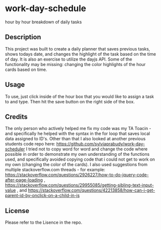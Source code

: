 # work-day-schedule
hour by hour breakdown of daily tasks

## Description
This project was built to create a daily planner that saves previous tasks, shows todays date, and changes the highlight of the task based on the time of day. It is also an exercise to utilize the dayjs API. Some of the functionality may be missing: changing the color highlights of the hour cards based on time.

## Usage
To use, just click inside of the hour box that you would like to assign a task to and type. Then hit the save button on the right side of the box.

## Credits
The only person who actively helped me fix my code was my TA Toacin - and specifically he helped with the syntax in the for loop that saves local data assigned to ID's. Other than that I also looked at another previous students code repo here: https://github.com/sylviaprabudy/work-day-scheduler I tried not to copy word for word and change the code where possible in order to demonstrate my own understanding of the functions used, and specifically avoided copying code that i could not get to work on my own (changing the color of the cards). I also used suggestions from multiple stackoverflow.com threads - for example: https://stackoverflow.com/questions/2926227/how-to-do-jquery-code-after-page-loading , https://stackoverflow.com/questions/29955085/getting-sibling-text-input-value , and https://stackoverflow.com/questions/42213858/how-can-i-get-parent-id-by-onclick-on-a-child-in-js

## License
Please refer to the Lisence in the repo.